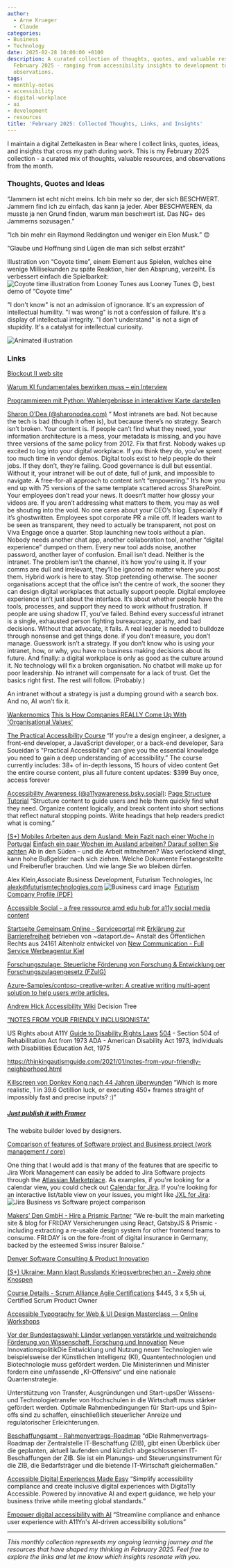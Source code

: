 ```yaml
---
author:
  - Arne Krueger
  - Claude
categories:
- Business
- Technology
date: 2025-02-28 10:00:00 +0100
description: A curated collection of thoughts, quotes, and valuable resources from
  February 2025 - ranging from accessibility insights to development tools and business
  observations.
tags:
- monthly-notes
- accessibility
- digital-workplace
- ai
- development
- resources
title: 'February 2025: Collected Thoughts, Links, and Insights'
---
```



I maintain a digital Zettelkasten in Bear where I collect links, quotes, ideas, and insights that cross my path during work. This is my February 2025 collection - a curated mix of thoughts, valuable resources, and observations from the month.

### Thoughts, Quotes and Ideas
“Jammern ist echt nicht meins. Ich bin mehr so der, der sich BESCHWERT. Jammern find ich zu einfach, das kann ja jeder. Aber BESCHWEREN, da musste ja nen Grund finden, warum man beschwert ist. Das NG+ des Jammerns sozusagen.”

“Ich bin mehr ein Raymond Reddington und weniger ein Elon Musk.” 😊

“Glaube und Hoffnung sind Lügen die man sich selbst erzählt”

Illustration von “Coyote time”, einem Element aus Spielen, welches eine wenige Millisekunden zu späte Reaktion, hier den Absprung, verzeiht. Es verbessert einfach die Spielbarkeit:
![Coyote time illustration from Looney Tunes](/images/2025-02-28/giphy.gif)
aus Looney Tunes 😊, best demo of “Coyote time”

"I don't know" is not an admission of ignorance. It's an expression of intellectual humility.
"I was wrong" is not a confession of failure. It's a display of intellectual integrity. 
"I don't understand" is not a sign of stupidity. It's a catalyst for intellectual curiosity.

![Animated illustration](/images/2025-02-28/IMG_2132.gif)

### Links

[Blockout II web site](http://www.blockout.net/blockout2/)

[Warum KI fundamentales bewirken muss – ein Interview](https://www.heise.de/hintergrund/Warum-KI-fundamentales-bewirken-muss-ein-Interview-10214633.html?wt_mc=intern.red.plus.newsticker.7-tage-news.teaser.teaser)

[Programmieren mit Python: Wahlergebnisse in interaktiver Karte darstellen](https://www.heise.de/ratgeber/Programmieren-mit-Python-Wahlergebnisse-in-interaktiver-Karte-darstellen-10231831.html?seite=all)

[Sharon O’Dea \(@sharonodea.com\)](https://bsky.app/profile/sharonodea.com/post/3limp4shnds2o)
“
Most intranets are bad. Not because the tech is bad (though it often is), but because there’s no strategy. Search isn’t broken. Your content is. If people can’t find what they need, your information architecture is a mess, your metadata is missing, and you have three versions of the same policy from 2012. Fix that first. Nobody wakes up excited to log into your digital workplace. If you think they do, you’ve spent too much time in vendor demos. Digital tools exist to help people do their jobs. If they don’t, they’re failing. Good governance is dull but essential. Without it, your intranet will be out of date, full of junk, and impossible to navigate. A free-for-all approach to content isn’t “empowering.” It’s how you end up with 75 versions of the same template scattered across SharePoint. Your employees don’t read your news. It doesn’t matter how glossy your videos are. If you aren’t addressing what matters to them, you may as well be shouting into the void. No one cares about your CEO’s blog. Especially if it’s ghostwritten. Employees spot corporate PR a mile off. If leaders want to be seen as transparent, they need to actually be transparent, not post on Viva Engage once a quarter. Stop launching new tools without a plan. Nobody needs another chat app, another collaboration tool, another “digital experience” dumped on them. Every new tool adds noise, another password, another layer of confusion. Email isn’t dead. Neither is the intranet. The problem isn’t the channel, it’s how you’re using it. If your comms are dull and irrelevant, they’ll be ignored no matter where you post them. Hybrid work is here to stay. Stop pretending otherwise. The sooner organisations accept that the office isn’t the centre of work, the sooner they can design digital workplaces that actually support people. Digital employee experience isn’t just about the interface. It’s about whether people have the tools, processes, and support they need to work without frustration. If people are using shadow IT, you’ve failed. Behind every successful intranet is a single, exhausted person fighting bureaucracy, apathy, and bad decisions. Without that advocate, it fails. A real leader is needed to bulldoze through nonsense and get things done. if you don’t measure, you don’t manage. Guesswork isn’t a strategy. If you don’t know who is using your intranet, how, or why, you have no business making decisions about its future. And finally: a digital workplace is only as good as the culture around it. No technology will fix a broken organisation. No chatbot will make up for poor leadership. No intranet will compensate for a lack of trust. Get the basics right first. The rest will follow. (Probably.)

An intranet without a strategy is just a dumping ground with a search box. And no, AI won’t fix it.

[Wankernomics](https://wankernomics.com/) 
[This Is How Companies REALLY Come Up With 'Organisational Values'](https://youtu.be/f1Xn0EUrQg0?si=5yXOB9ulTLeX9ttX)

[The Practical Accessibility Course](https://practical-accessibility.today/)
“If you’re a design engineer, a designer, a front-end developer, a JavaScript developer, or a back-end developer, Sara Soueidan's "Practical Accessibility" can give you the essential knowledge you need to gain a deep understanding of accessibility.”
The course currently includes: 38+ of in-depth lessons, 15 hours of video content
Get the entire course content, plus all future content updates: $399 Buy once, access forever

[Accessibility Awareness \(@a11yawareness.bsky.social\)](https://bsky.app/profile/a11yawareness.bsky.social/post/3lig7x7lly22o): [Page Structure Tutorial](https://www.w3.org/WAI/tutorials/page-structure/)
“Structure content to guide users and help them quickly find what they need. Organize content logically, and break content into short sections that reflect natural stopping points. Write headings that help readers predict what is coming.”

[\(S+\) Mobiles Arbeiten aus dem Ausland: Mein Fazit nach einer Woche in Portugal](https://www.spiegel.de/karriere/mobiles-arbeiten-aus-dem-ausland-mein-fazit-nach-einer-woche-in-portugal-a-12f0bd65-93cc-44fd-bf3d-ef466bc9eecc?sara_ref=re-xx-cp-sh)
[Einfach ein paar Wochen im Ausland arbeiten? Darauf sollten Sie achten](https://www.spiegel.de/karriere/mobiles-arbeiten-im-ausland-tipps-fuer-das-rechtssichere-arbeiten-unter-der-sonne-a-87215b3e-03eb-49fe-bbbf-e0ccb2934fad?sara_ref=re-xx-cp-sh)
Ab in den Süden – und die Arbeit mitnehmen? Was verlockend klingt, kann hohe Bußgelder nach sich ziehen. Welche Dokumente Festangestellte und Freiberufler brauchen. Und wie lange Sie wo bleiben dürfen.

Alex Klein,Associate Business Development, Futurism Technologies, Inc
alexk@futurismtechnologies.com
![Business card image](/images/2025-02-28/4__%23$!@%25!%23__unknown.png)
 [Futurism Company Profile (PDF)](/files/2025-02-28-Futurism_Company_Profile.pdf)

[Accessible Social - a free ressource amd edu hub for a11y social media content](https://www.accessible-social.com)

[Startseite Gemeinsam Online - Serviceportal](https://serviceportal.gemeinsamonline.de/Onlinedienste/) mit [Erklärung zur Barrierefreiheit](https://docs.osi.dataport.de/pubosihelpgo/erklaerung-zur-barrierefreiheit-203393230.html)
betrieben von ~dataport.de~ Anstalt des Öffentlichen Rechts aus 24161 Altenholz
entwickel von [New Communication - Full Service Werbeagentur Kiel](https://www.new-communication.de/)

[Forschungszulage: Steuerliche Förderung von Forschung & Entwicklung per Forschungszulagengesetz \(FZulG\)](https://www.bescheinigung-forschungszulage.de/)

[Azure-Samples/contoso-creative-writer: A creative writing multi-agent solution to help users write articles.](https://github.com/Azure-Samples/contoso-creative-writer)

[Andrew Hick Accessibility Wiki](https://github.com/andrewhick/accessibility/wiki) Decision Tree

[“NOTES FROM YOUR FRIENDLY INCLUSIONISTA"](https://thinkingautismguide.com/2021/01/notes-from-your-friendly-neighborhood.html)

US Rights about A11Y
	[Guide to Disability Rights Laws](https://www.ada.gov/resources/disability-rights-guide/#individuals-with-disabilities-education-act)
	[504](https://www.hhs.gov/sites/default/files/ocr/civilrights/resources/factsheets/504.pdf) - Section 504 of Rehabilitation Act from 1973
	ADA - American Disability Act 1973, Individuals with Disabilities Education Act, 1975

https://thinkingautismguide.com/2021/01/notes-from-your-friendly-neighborhood.html

[Killscreen von Donkey Kong nach 44 Jahren überwunden](https://www.heise.de/news/Killscreen-von-Donkey-Kong-nach-44-Jahren-ueberwunden-10275674.html)
“Which is more realistic, 1 in 39.6 Octillion luck, or executing 450+ frames straight of impossibly fast and precise inputs? :)”

##### [Just publish it with Framer](https://www.framer.com/)
The website builder loved by designers.

[Comparison of features of Software project and Business project \(work management / core\)](https://community.atlassian.com/t5/New-to-Jira-discussions/comparison-of-features-of-Software-project-and-Business-project/m-p/2083571#M18234)

One thing that I would add is that many of the features that are specific to Jira Work Management can easily be added to Jira Software projects through the [Atlassian Marketplace](https://marketplace.atlassian.com/). As examples, if you're looking for a calendar view, you could check out [Calendar for Jira](https://marketplace.atlassian.com/apps/1218390/calendar-for-jira?hosting=cloud&tab=overview). If you're looking for an interactive list/table view on your issues, you might like [JXL for Jira](https://marketplace.atlassian.com/apps/1224710?hosting=cloud&tab=overview&utm_source=atlassian-community&utm_medium=referral&utm_content=2083571):
![Jira Business vs Software project comparison](/images/2025-02-28/bu%20vs%20sw.PNG)

[Makers’ Den GmbH - Hire a Prismic Partner](https://prismic.io/hire-a-developer/makers-den-gmbh)
“We re-built the main marketing site & blog for FRI:DAY Versicherungen using React, GatsbyJS & Prismic - including extracting a re-usable design system for other frontend teams to consume. FRI:DAY is on the fore-front of digital insurance in Germany, backed by the esteemed Swiss insurer Baloise.”

[Denver Software Consulting & Product Innovation](https://www.crafted.solutions/)

[\(S+\) Ukraine: Mann klagt Russlands Kriegsverbrechen an - Zweig ohne Knospen](https://www.spiegel.de/ausland/russisches-kriegsverbrechen-ein-vater-kaempft-um-unterstuetzung-fuer-die-ukraine-a-aafc07ca-86d4-458b-96cc-f695cbc7b478?sara_ref=re-xx-cp-sh)

[Course Details - Scrum Alliance Agile Certifications](https://www.scrumalliance.org/courses-events/search/coursedetail?id=202413527)
$445, 3 x 5,5h ui, Certified Scrum Product Owner

[Accessible Typography for Web & UI Design Masterclass — Online Workshops](https://smashingconf.com/online-workshops/workshops/oliver-schondorfer-accessible-typography/)

[Vor der Bundestagswahl: Länder verlangen verstärkte und weitreichende Förderung von Wissenschaft, Forschung und Innovation](https://www.kmk.org/presse/pressearchiv/mitteilung/vor-der-bundestagswahl-laender-verlangen-verstaerkte-und-weitreichende-foerderung-von-wissenschaft-forschung-und-innovation.html)
Neue InnovationspolitikDie Entwicklung und Nutzung neuer Technologien wie beispielsweise der Künstlichen Intelligenz (KI), Quantentechnologien und Biotechnologie muss gefördert werden. Die Ministerinnen und Minister fordern eine umfassende „KI-Offensive“ und eine nationale Quantenstrategie.

Unterstützung von Transfer, Ausgründungen und Start-upsDer Wissens- und Technologietransfer von Hochschulen in die Wirtschaft muss stärker gefördert werden. Optimale Rahmenbedingungen für Start-ups und Spin-offs sind zu schaffen, einschließlich steuerlicher Anreize und regulatorischer Erleichterungen.

[Beschaffungsamt - Rahmenvertrags-Roadmap](https://www.bescha.bund.de/DE/ElektronischerEinkauf/ZentralstelleITBeschaffung/RahmenvertragsRoadmap/rahmenvertragsroadmap_node.html)
“dDie Rahmenvertrags‐Roadmap der Zentralstelle IT-Beschaffung (ZIB), gibt einen Überblick über die geplanten, aktuell laufenden und kürzlich abgeschlossenen IT‐Beschaffungen der ZIB. Sie ist ein Planungs‐ und Steuerungsinstrument für die ZIB, die Bedarfsträger und die bietende IT-Wirtschaft gleichermaßen.”

[Accessible Digital Experiences Made Easy](https://digita11yaccessible.io/) 
“Simplify accessibility compliance and create inclusive digital experiences with Digita11y Accessible. Powered by innovative AI and expert guidance, we help your business thrive while meeting global standards.”

[Empower digital accessibility with AI](https://a11yn.io/)
“Streamline compliance and enhance user experience with A11Yn's AI-driven accessibility solutions”

---

*This monthly collection represents my ongoing learning journey and the resources that have shaped my thinking in February 2025. Feel free to explore the links and let me know which insights resonate with you.*